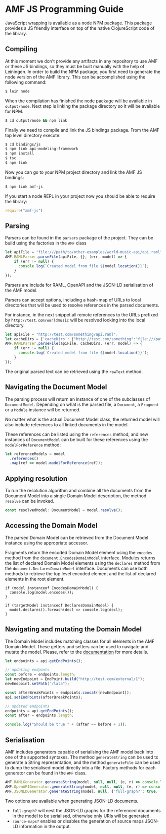 # AMF JS Programming Guide

JavaScript wrapping is available as a node NPM package.
This package provides a JS friendly interface on top of the native ClojureScript code of the library.

## Compiling

At this moment we don't provide any artifacts in any repository to use AMF or these JS bindings, so they must be built manually with the help of Leiningen.
In order to build the NPM package, you first need to generate the node version of the AMF library. This can be accomplished using the following command:

``` bash
$ lein node
```

When the compilation has finished the node package will be available in `output/node`. Next step is linking the package directory so it will be avaliable for NPM.

``` bash
$ cd output/node && npm link
```

Finally we need to compile and link the JS bindings package. From the AMF top level directory execute:

``` bash
$ cd bindings/js
$ npm link api-modeling-framework
$ npm install
$ tsc
$ npm link
```

Now you can go to your NPM project directory and link the AMF JS bindings:

``` bash
$ npm link amf-js
```

If you start a node REPL in your project now you should be able to require the library:

``` javascript
require("amf-js")
```

## Parsing

Parsers can be found in the `parsers` package of the project. They can be build using the factories in the `AMF` class

``` typescript
let apiFile = "file:///path/to/other-examples/world-music-api/api.raml";
AMF.RAMLParser.parseFile(apiFile, {}, (err, model) => {
    if (err != null) {
      console.log(`Created model from file ${model.location()}`);
    }
});
```

Parsers are include for RAML, OpenAPI and the JSON-LD serialisation of the AMF model.

Parsers can accept options, including a hash-map of URLs to local directories that will be used to resolve references in the parsed documents.

For instance, in the next snippet all remote references to the URLs prefixed by `http://test.com/worldmusic` will be resolved looking into the local directory.

```typescript
let apiFile = "http://test.com/something/api.raml";
let cacheDirs = {'cacheDirs': {"http://test.com/something":"file:///path/to/other-examples/world-music-api/api.raml"}};
AMF.RAMLParser.parseFile(apiFile, cacheDirs, (err, model) => {
    if (err != null) {
      console.log(`Created model from file ${model.location()}`);
    }
});
```
The original parsed text can be retrieved using the `rawText` method.


## Navigating the Document Model
The parsing process will return an instance of one of the subclasses of `DocumentModel`.
Depending on what is the parsed file, a `Document`, a `Fragment` or a `Module` instance will be returned.

No matter what is the actual Document Model class, the returned model will also include references to all linked documents in the model.

These references can be listed using the `references` method, and new instances of `DocumentModel` can be built for these references using the `modelForReference` method:

```typescript
let referenceModels = model
  .references()
  .map(ref => model.modelForReference(ref));
```
## Applying resolution

To run the resolution algorithm and combine all the documents from the Document Model into a single Domain Model description, the method `resolve` can be invoked.

```typescript
const resolvedModel: DocumentModel = model.resolve();
```

## Accessing the Domain Model

The parsed Domain Model can be retrieved from the Document Model instance using the appropriate accessor.

Fragments return the encoded Domain Model element using the `encodes` method from the `document.EncodesDomainModel` interface.
Modules returns the list of declared Domain Model elements using the `declares` method from the `document.DeclaresDomainModel` interface.
Documents can use both methods to retrieve the top level encoded element and the list of declared elements in the root element.

```typesocript
if (model instanceof EncodesDomainModel) {
  console.log(model.encodes());
}

if (targetModel instanceof DeclaresDomainModel) {
  model.declares().foreach(decl => console.log(decl);
}
```
## Navigating and mutating the Domain Model

The Domain Model includes matching classes for all elements in the AMF Domain Model.
These getters and setters can be used to navigate and mutate the model. Please, refer to the [documentation](https://raml-org.github.io/api-modeling-framework/doc/js/apidocs/index.html) for more details.

```typescript
let endpoints = api.getEndPoints();

// updating endponts
const before = endpoints.length;
let newEndpoint = EndPoint.build("http://test.com/external/1");
newEndpoint.setPath("/lala");

const afterBreakPoints = endpoints.concat([newEndpoint]);
api.setEndPoints(afterBreakPoints);

// updated endpoints
endpoints = api.getEndPoints();
const after = endpoints.length;

console.log("Should be true " + (after == before + 1));
```
## Serialisation

AMF includes generators capable of serialising the AMF model back into one of the supported syntaxes. The method `generateString` can be used to generate a String representation, and the method `generateFile` can be used to dump the serialised model directly into a file.
Factory methods for each generator can be found in the `AMF` class.


```typescript
AMF.RAMLGenerator.generateString(model, null, null, (e, r) => console.log(r != null));
AMF.OpenAPIGenerator.generateString(model, null, null, (e, r) => console.log(r != null));
AMF.JSONLDGenerator.generateString(model, null, {'full-graph?': true, 'source-maps?': true}, (e, r) => r != null);
```

Two options are available when generating JSON-LD documents.
- `full-graph?` will nest the JSON-LD graphs for the referenced documents in the model to be serialised, otherwise only URIs will be generated.
- `source-maps?` enables or disables the generation of source maps JSON-LD information in the output.
